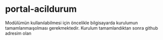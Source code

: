 # portal-acildurum

Modülümün kullanılabilmesi için öncelikle bilgisayarda kurulumun tamamlanmaışolması gerekmektedir. Kurulum tamamlandıktan sonra github adresim olan
